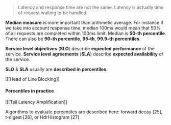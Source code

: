 > Latency and response time are not the same. Latency is actually time of request waiting to be handled.

**Median measure** is more important than arithmetic average. For instance if we take into account response time, median 100ms would mean that 50% of all requests are completed within 100ms limit. Median is **50-th percentile**. There can also be **90-th percentile**, **95-th**, **99.9-th percentiles**.

**Service level objectives** (**SLO**) describe **expected performance** of the service.
**Service level agreements** (**SLA**) describe **expected availability** of the service.

**SLO** & **SLA** usually are **described in percentiles**.

![[Head of Line Blocking]]

#### Percentiles in practice

![[Tail Latency Amplification]]

Algorithms to evaluate percentiles are described here: forward decay [25], t-digest [26], or HdrHistogram [27].
